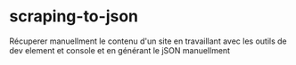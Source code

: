 # scraping-to-json

Récuperer manuellment le contenu d'un site
en travaillant avec les outils de dev element et console et en générant le jSON manuellment
